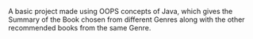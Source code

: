 A basic project made using OOPS concepts of Java, which gives the Summary of the Book chosen from different Genres along with the other recommended books from the same Genre.

